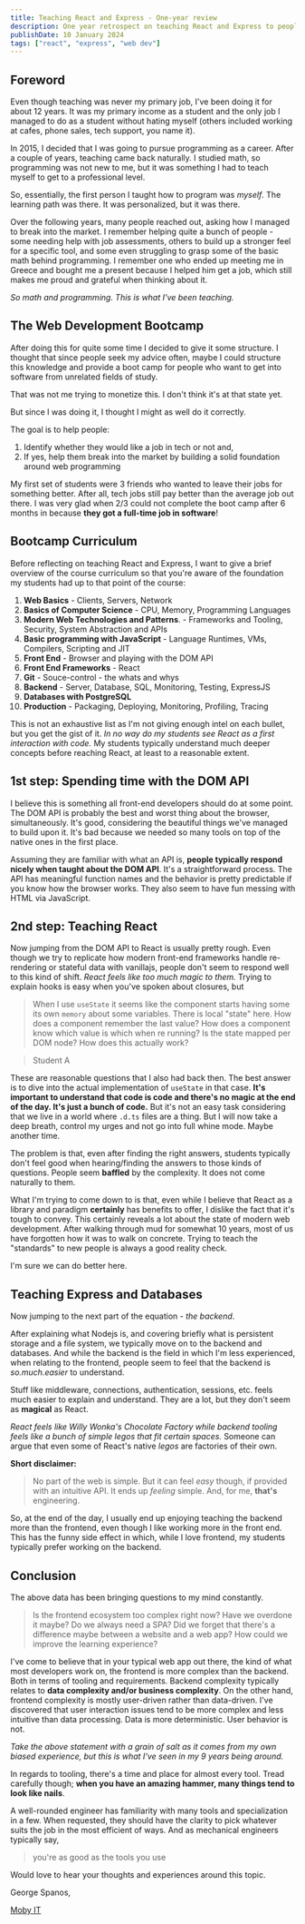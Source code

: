 ```yaml
---
title: Teaching React and Express - One-year review
description: One year retrospect on teaching React and Express to people with no programming background.
publishDate: 10 January 2024
tags: ["react", "express", "web dev"]
---
```


## Foreword

Even though teaching was never my primary job, I've been doing it for about 12 years. It was my primary income as a student and the only job I managed to do as a student without hating myself (others included working at cafes, phone sales, tech support, you name it).

In 2015, I decided that I was going to pursue programming as a career. After a couple of years, teaching came back naturally. I studied math, so programming was not new to me, but it was something I had to teach myself to get to a professional level.

So, essentially, the first person I taught how to program was _myself_. The learning path was there. It was personalized, but it was there.

Over the following years, many people reached out, asking how I managed to break into the market. I remember helping quite a bunch of people - some needing help with job assessments, others to build up a stronger feel for a specific tool, and some even struggling to grasp some of the basic math behind programming. I remember one who ended up meeting me in Greece and bought me a present because I helped him get a job, which still makes me proud and grateful when thinking about it.

_So math and programming. This is what I've been teaching._

## The Web Development Bootcamp

After doing this for quite some time I decided to give it some structure. I thought that since people seek my advice often, maybe I could structure this knowledge and provide a boot camp for people who want to get into software from unrelated fields of study.

That was not me trying to monetize this. I don't think it's at that state yet.

But since I was doing it, I thought I might as well do it correctly.

The goal is to help people:

1. Identify whether they would like a job in tech or not and,
2. If yes, help them break into the market by building a solid foundation around web programming

My first set of students were 3 friends who wanted to leave their jobs for something better. After all, tech jobs still pay better than the average job out there. I was very glad when 2/3 could not complete the boot camp after 6 months in because **they got a full-time job in software**!

## Bootcamp Curriculum

Before reflecting on teaching React and Express, I want to give a brief overview of the course curriculum so that you're aware of the foundation my students had up to that point of the course:

1. **Web Basics** - Clients, Servers, Network
2. **Basics of Computer Science** - CPU, Memory, Programming Languages
3. **Modern Web Technologies and Patterns**. - Frameworks and Tooling, Security, System Abstraction and APIs
4. **Basic programming with JavaScript** - Language Runtimes, VMs, Compilers, Scripting and JIT
5. **Front End** - Browser and playing with the DOM API
6. **Front End Frameworks** - React
7. **Git** - Souce-control - the whats and whys
8. **Backend** - Server, Database, SQL, Monitoring, Testing, ExpressJS
9. **Databases with PostgreSQL**
10. **Production** - Packaging, Deploying, Monitoring, Profiling, Tracing

This is not an exhaustive list as I'm not giving enough intel on each bullet, but you get the gist of it. _In no way do my students see React as a first interaction with code._ My students typically understand much deeper concepts before reaching React, at least to a reasonable extent.

## 1st step: Spending time with the DOM API

I believe this is something all front-end developers should do at some point. The DOM API is probably the best and worst thing about the browser, simultaneously. It's good, considering the beautiful things we've managed to build upon it. It's bad because we needed so many tools on top of the native ones in the first place.

Assuming they are familiar with what an API is, **people typically respond nicely when taught about the DOM API**. It's a straightforward process. The API has meaningful function names and the behavior is pretty predictable if you know how the browser works. They also seem to have fun messing with HTML via JavaScript.

## 2nd step: Teaching React

Now jumping from the DOM API to React is usually pretty rough. Even though we try to replicate how modern front-end frameworks handle re-rendering or stateful data with vanillajs, people don't seem to respond well to this kind of shift. _React feels like too much magic to them._ Trying to explain hooks is easy when you've spoken about closures, but

> When I use `useState` it seems like the component starts having some its own `memory` about some variables. There is local "state" here. How does a component remember the last value? How does a component know which value is which when re running? Is the state mapped per DOM node? How does this actually work?

> Student A

These are reasonable questions that I also had back then. The best answer is to dive into the actual implementation of `useState` in that case. **It's important to understand that code is code and there's no magic at the end of the day. It's just a bunch of code.** But it's not an easy task considering that we live in a world where `.d.ts` files are a thing. But I will now take a deep breath, control my urges and not go into full whine mode. Maybe another time.

The problem is that, even after finding the right answers, students typically don't feel good when hearing/finding the answers to those kinds of questions. People seem **baffled** by the complexity. It does not come naturally to them.

What I'm trying to come down to is that, even while I believe that React as a library and paradigm **certainly** has benefits to offer, I dislike the fact that it's tough to convey. This certainly reveals a lot about the state of modern web development. After walking through mud for somewhat 10 years, most of us have forgotten how it was to walk on concrete. Trying to teach the "standards" to new people is always a good reality check.

I'm sure we can do better here.

## Teaching Express and Databases

Now jumping to the next part of the equation - _the backend_.

After explaining what Nodejs is, and covering briefly what is persistent storage and a file system, we typically move on to the backend and databases. And while the backend is the field in which I'm less experienced, when relating to the frontend, people seem to feel that the backend is _so.much.easier_ to understand.

Stuff like middleware, connections, authentication, sessions, etc. feels much easier to explain and understand. They are a lot, but they don't seem as **magical** as React.

_React feels like Willy Wonka's Chocolate Factory while backend tooling feels like a bunch of simple legos that fit certain spaces._ Someone can argue that even some of React's native _legos_ are factories of their own.

**Short disclaimer:**

> No part of the web is simple. But it can feel _easy_ though, if provided with an intuitive API.
> It ends up _feeling_ simple. And, for me, **that's** engineering.

So, at the end of the day, I usually end up enjoying teaching the backend more than the frontend, even though I like working more in the front end. This has the funny side effect in which, while I love frontend, my students typically prefer working on the backend.

## Conclusion

The above data has been bringing questions to my mind constantly.

> Is the frontend ecosystem too complex right now? Have we overdone it maybe? Do we always need a SPA? Did we forget that there's a difference maybe between a website and a web app? How could we improve the learning experience?

I've come to believe that in your typical web app out there, the kind of what most developers work on, the frontend is more complex than the backend. Both in terms of tooling and requirements. Backend complexity typically relates to **data complexity and/or business complexity**. On the other hand, frontend complexity is mostly user-driven rather than data-driven. I've discovered that user interaction issues tend to be more complex and less intuitive than data processing. Data is more deterministic. User behavior is not.

_Take the above statement with a grain of salt as it comes from my own biased experience, but this is what I've seen in my 9 years being around._

In regards to tooling, there's a time and place for almost every tool. Tread carefully though; **when you have an amazing hammer, many things tend to look like nails**.

A well-rounded engineer has familiarity with many tools and specialization in a few. When requested, they should have the clarity to pick whatever suits the job in the most efficient of ways. And as mechanical engineers typically say,

> you're as good as the tools you use

Would love to hear your thoughts and experiences around this topic.

George Spanos,

[Moby IT](https://moby-it.com/)
